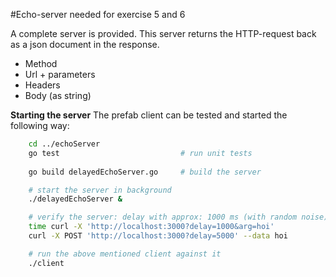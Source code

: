 #Echo-server needed for exercise 5 and 6

A complete server is provided. This server returns the HTTP-request back as a json document in the response.
- Method
- Url + parameters
- Headers
- Body (as string)

**Starting the server**
The prefab client can be tested and started the following way:
``` sh
    cd ../echoServer
    go test                           # run unit tests
    
    go build delayedEchoServer.go     # build the server

    # start the server in background
    ./delayedEchoServer &

    # verify the server: delay with approx: 1000 ms (with random noise)
    time curl -X 'http://localhost:3000?delay=1000&arg=hoi'
    curl -X POST 'http://localhost:3000?delay=5000' --data hoi

    # run the above mentioned client against it
    ./client

